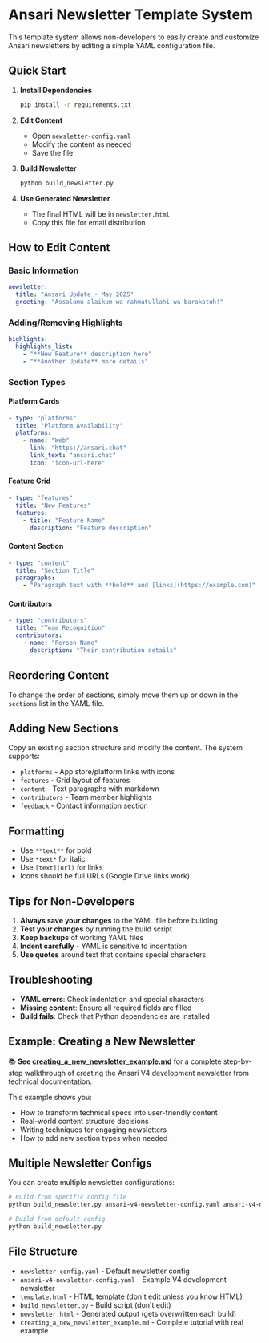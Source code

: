 # Ansari Newsletter Template System

This template system allows non-developers to easily create and customize Ansari newsletters by editing a simple YAML configuration file.

## Quick Start

1. **Install Dependencies**
   ```bash
   pip install -r requirements.txt
   ```

2. **Edit Content**
   - Open `newsletter-config.yaml`
   - Modify the content as needed
   - Save the file

3. **Build Newsletter**
   ```bash
   python build_newsletter.py
   ```

4. **Use Generated Newsletter**
   - The final HTML will be in `newsletter.html`
   - Copy this file for email distribution

## How to Edit Content

### Basic Information
```yaml
newsletter:
  title: "Ansari Update - May 2025"
  greeting: "Assalamu alaikum wa rahmatullahi wa barakatuh!"
```

### Adding/Removing Highlights
```yaml
highlights:
  highlights_list:
    - "**New Feature** description here"
    - "**Another Update** more details"
```

### Section Types

#### Platform Cards
```yaml
- type: "platforms"
  title: "Platform Availability"
  platforms:
    - name: "Web"
      link: "https://ansari.chat"
      link_text: "ansari.chat"
      icon: "icon-url-here"
```

#### Feature Grid
```yaml
- type: "features"
  title: "New Features"
  features:
    - title: "Feature Name"
      description: "Feature description"
```

#### Content Section
```yaml
- type: "content"
  title: "Section Title"
  paragraphs:
    - "Paragraph text with **bold** and [links](https://example.com)"
```

#### Contributors
```yaml
- type: "contributors"
  title: "Team Recognition"
  contributors:
    - name: "Person Name"
      description: "Their contribution details"
```

## Reordering Content

To change the order of sections, simply move them up or down in the `sections` list in the YAML file.

## Adding New Sections

Copy an existing section structure and modify the content. The system supports:
- `platforms` - App store/platform links with icons
- `features` - Grid layout of features
- `content` - Text paragraphs with markdown
- `contributors` - Team member highlights
- `feedback` - Contact information section

## Formatting

- Use `**text**` for bold
- Use `*text*` for italic
- Use `[text](url)` for links
- Icons should be full URLs (Google Drive links work)

## Tips for Non-Developers

1. **Always save your changes** to the YAML file before building
2. **Test your changes** by running the build script
3. **Keep backups** of working YAML files
4. **Indent carefully** - YAML is sensitive to indentation
5. **Use quotes** around text that contains special characters

## Troubleshooting

- **YAML errors**: Check indentation and special characters
- **Missing content**: Ensure all required fields are filled
- **Build fails**: Check that Python dependencies are installed

## Example: Creating a New Newsletter

📚 **See [creating_a_new_newsletter_example.md](creating_a_new_newsletter_example.md)** for a complete step-by-step walkthrough of creating the Ansari V4 development newsletter from technical documentation.

This example shows you:
- How to transform technical specs into user-friendly content
- Real-world content structure decisions
- Writing techniques for engaging newsletters
- How to add new section types when needed

## Multiple Newsletter Configs

You can create multiple newsletter configurations:

```bash
# Build from specific config file
python build_newsletter.py ansari-v4-newsletter-config.yaml ansari-v4-newsletter.html

# Build from default config
python build_newsletter.py
```

## File Structure

- `newsletter-config.yaml` - Default newsletter config
- `ansari-v4-newsletter-config.yaml` - Example V4 development newsletter
- `template.html` - HTML template (don't edit unless you know HTML)
- `build_newsletter.py` - Build script (don't edit)
- `newsletter.html` - Generated output (gets overwritten each build)
- `creating_a_new_newsletter_example.md` - Complete tutorial with real example